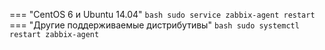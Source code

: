 === "CentOS 6 и Ubuntu 14.04"
    ```bash
    sudo service zabbix-agent restart
    ```
=== "Другие поддерживаемые дистрибутивы"
    ```bash
    sudo systemctl restart zabbix-agent
    ```
